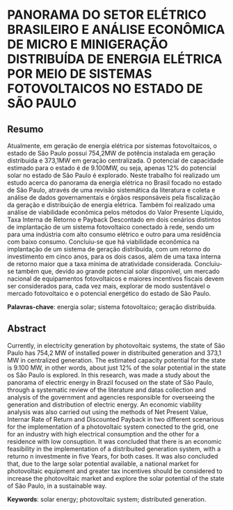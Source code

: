 # PANORAMA DO SETOR ELÉTRICO BRASILEIRO E ANÁLISE ECONÔMICA DE MICRO E MINIGERAÇÃO DISTRIBUÍDA DE ENERGIA ELÉTRICA POR MEIO DE SISTEMAS FOTOVOLTAICOS NO ESTADO DE SÃO PAULO

## Resumo
Atualmente, em geração de energia elétrica por sistemas fotovoltaicos, o estado de
São Paulo possui 754,2MW de potência instalada em geração distribuída e 373,1MW
em geração centralizada. O potencial de capacidade estimado para o estado é de
9.100MW, ou seja, apenas 12% do potencial solar no estado de São Paulo é
explorado. Neste trabalho foi realizado um estudo acerca do panorama da energia
elétrica no Brasil focado no estado de São Paulo, através de uma revisão sistemática
da literatura e coleta e análise de dados governamentais e órgãos responsáveis pela
fiscalização da geração e distribuição de energia elétrica. Também foi realizado uma
análise de viabilidade econômica pelos métodos do Valor Presente Líquido, Taxa
Interna de Retorno e Payback Descontado em dois cenários distintos de implantação
de um sistema fotovoltaico conectado à rede, sendo um para uma indústria com alto
consumo elétrico e outro para uma residência com baixo consumo. Concluiu-se que
há viabilidade econômica na implantação de um sistema de geração distribuída, com
um retorno do investimento em cinco anos, para os dois casos, além de uma taxa
interna de retorno maior que a taxa mínima de atratividade considerada. Concluiu-se
também que, devido ao grande potencial solar disponível, um mercado nacional de
equipamentos fotovoltaicos e maiores incentivos fiscais devem ser considerados para,
cada vez mais, explorar de modo sustentável o mercado fotovoltaico e o potencial
energético do estado de São Paulo.

<b>Palavras-chave</b>: energia solar; sistema fotovoltaico; geração distribuída.

## Abstract
Currently, in electricity generation by photovoltaic systems, the state of São Paulo has
754,2 MW of installed power in distribuited generation and 373,1 MW in centralized
generation. The estimated capacity potential for the state is 9.100 MW, in other words,
about just 12% of the solar potential in the state os São Paulo is explored. In this
research, was made a study about the panorama of electric energy in Brazil focused
on the state of São Paulo, through a systematic review of the literature and datas
collection and analysis of the government and agencies responsible for overseeing the
generation and distribution of electric energy. An economic viability analysis was also
carried out using the methods of Net Present Value, Internar Rate of Return and
Discounted Payback in two different scenarious for the implementation of a
photovoltaic system conected to the grid, one for an industry with high electrical
consumption and the other for a residence with low consuption. It was concluded that
there is an economic feasibility in the implementation of a distribuited generation
system, with a returno n investmente in five Years, for both cases. It was also
concluded that, due to the large solar potential available, a national market for
photovoltaic equipment and greater tax incentives should be considered to increase
the photovoltaic market and explore the solar potential of the state of São Paulo, in a
sustainable way.

<b>Keywords</b>: solar energy; photovoltaic system; distributed generation.
